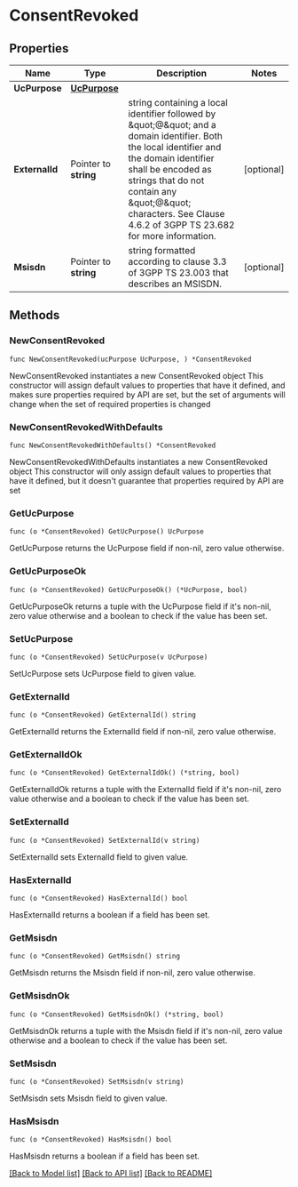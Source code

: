 # ConsentRevoked

## Properties

Name | Type | Description | Notes
------------ | ------------- | ------------- | -------------
**UcPurpose** | [**UcPurpose**](UcPurpose.md) |  | 
**ExternalId** | Pointer to **string** | string containing a local identifier followed by \&quot;@\&quot; and a domain identifier. Both the local identifier and the domain identifier shall be encoded as strings that do not contain any \&quot;@\&quot; characters. See Clause 4.6.2 of 3GPP TS 23.682 for more information. | [optional] 
**Msisdn** | Pointer to **string** | string formatted according to clause 3.3 of 3GPP TS 23.003 that describes an MSISDN. | [optional] 

## Methods

### NewConsentRevoked

`func NewConsentRevoked(ucPurpose UcPurpose, ) *ConsentRevoked`

NewConsentRevoked instantiates a new ConsentRevoked object
This constructor will assign default values to properties that have it defined,
and makes sure properties required by API are set, but the set of arguments
will change when the set of required properties is changed

### NewConsentRevokedWithDefaults

`func NewConsentRevokedWithDefaults() *ConsentRevoked`

NewConsentRevokedWithDefaults instantiates a new ConsentRevoked object
This constructor will only assign default values to properties that have it defined,
but it doesn't guarantee that properties required by API are set

### GetUcPurpose

`func (o *ConsentRevoked) GetUcPurpose() UcPurpose`

GetUcPurpose returns the UcPurpose field if non-nil, zero value otherwise.

### GetUcPurposeOk

`func (o *ConsentRevoked) GetUcPurposeOk() (*UcPurpose, bool)`

GetUcPurposeOk returns a tuple with the UcPurpose field if it's non-nil, zero value otherwise
and a boolean to check if the value has been set.

### SetUcPurpose

`func (o *ConsentRevoked) SetUcPurpose(v UcPurpose)`

SetUcPurpose sets UcPurpose field to given value.


### GetExternalId

`func (o *ConsentRevoked) GetExternalId() string`

GetExternalId returns the ExternalId field if non-nil, zero value otherwise.

### GetExternalIdOk

`func (o *ConsentRevoked) GetExternalIdOk() (*string, bool)`

GetExternalIdOk returns a tuple with the ExternalId field if it's non-nil, zero value otherwise
and a boolean to check if the value has been set.

### SetExternalId

`func (o *ConsentRevoked) SetExternalId(v string)`

SetExternalId sets ExternalId field to given value.

### HasExternalId

`func (o *ConsentRevoked) HasExternalId() bool`

HasExternalId returns a boolean if a field has been set.

### GetMsisdn

`func (o *ConsentRevoked) GetMsisdn() string`

GetMsisdn returns the Msisdn field if non-nil, zero value otherwise.

### GetMsisdnOk

`func (o *ConsentRevoked) GetMsisdnOk() (*string, bool)`

GetMsisdnOk returns a tuple with the Msisdn field if it's non-nil, zero value otherwise
and a boolean to check if the value has been set.

### SetMsisdn

`func (o *ConsentRevoked) SetMsisdn(v string)`

SetMsisdn sets Msisdn field to given value.

### HasMsisdn

`func (o *ConsentRevoked) HasMsisdn() bool`

HasMsisdn returns a boolean if a field has been set.


[[Back to Model list]](../README.md#documentation-for-models) [[Back to API list]](../README.md#documentation-for-api-endpoints) [[Back to README]](../README.md)


